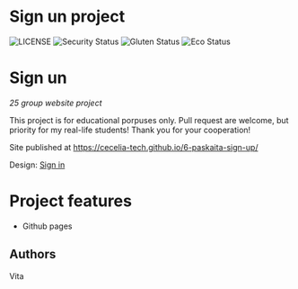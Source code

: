 # Sign un project

![LICENSE](https://img.shields.io/badge/license-MIT-blue.svg?style=flat-square)
![Security Status](https://img.shields.io/security-headers?label=Security&url=https%3A%2F%2Fgithub.com&style=flat-square)
![Gluten Status](https://img.shields.io/badge/Gluten-Free-green.svg)
![Eco Status](https://img.shields.io/badge/ECO-Friendly-green.svg)

# Sign un

_25 group website project_

This project is for educational porpuses only. Pull request are welcome, but priority for my real-life students! Thank you for your cooperation!

Site published at https://cecelia-tech.github.io/6-paskaita-sign-up/

Design: [Sign in](https://cdn.discordapp.com/attachments/648536139677958156/648860801997996052/day1dr.png)

# Project features

- Github pages

## Authors

Vita
